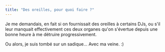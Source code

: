 ```yaml
---
title: "Des oreilles, pour quoi faire ?"
---
```


Je me demandais, en fait si on fournissait des oreilles à certains DJs, ou
s'il leur manquait effectivement ces deux organes qu'on s'évertue depuis une
bonne heure à me détruire progressivement.

Ou alors, je suis tombé sur un sadique... Avec ma veine. :)

